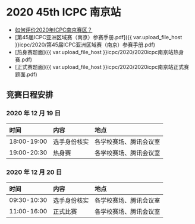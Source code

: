 # 2020 45th ICPC 南京站

- [如何评价2020年ICPC南京赛区？](https://www.zhihu.com/question/434669683)
- [第45届ICPC亚洲区域赛（南京）参赛手册.pdf]({{ var.upload_file_host }}icpc/2020/第45届ICPC亚洲区域赛（南京）参赛手册.pdf)
- [热身赛题面]({{ var.upload_file_host }}icpc/2020/2020icpc南京站热身赛.pdf)
- [正式赛题面]({{ var.upload_file_host }}icpc/2020/2020icpc南京站正式赛题面.pdf)

## 竞赛日程安排

### 2020 年 12 月 19 日

| 时间 | 内容 | 地点 |
| :--- | :--- | :--- |
| 18:00-19:00 | 选手身份核实 | 各学校赛场、腾讯会议室 |
| 19:00-20:30 | 热身赛 | 各学校赛场、腾讯会议室 | 

### 2020 年 12 月 20 日

| 时间 | 内容 | 地点 |
| :--- | :--- | :--- |
| 09:30-10:30 | 选手身份核实 | 各学校赛场、腾讯会议室 |
| 11:00-16:00 | 正式比赛 | 各学校赛场、腾讯会议室 | 